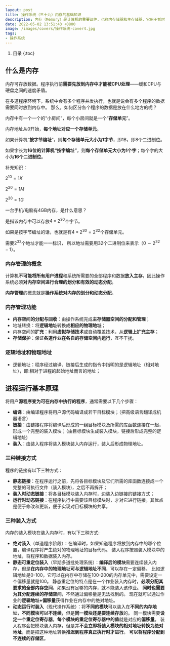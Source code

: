 ```yaml
---
layout: post 
title: 操作系统（三十九）内存的基础知识
description: 内存（Memory）是计算机的重要部件，也称内存储器和主存储器，它用于暂时存放CPU中的运算数据，以及与硬盘等外部存储器交换的数据，是外存与CPU进行沟通的桥梁。
date: 2022-05-02 13:51:43 +0800 
image: /images/covers/操作系统-cover4.jpg
tags:
- 操作系统
---
```


1. 目录
{:toc}

## 什么是内存
内存可存放数据。程序执行前**需要先放到内存中才能被CPU处理**——缓和CPU与硬盘之间的速度矛盾。

在多道程序环境下，系统中会有多个程序并发执行，也就是说会有多个程序的数据需要同时放到内存中。
那么，如何区分各个程序的数据是放在什么地方的呢？

内存中有一个一个的“小房间”，每个小房间就是一个“**存储单元**”。

内存地址从0开始，**每个地址对应一个存储单元**。

如果计算机“**按字节编址**”，则**每个存储单元大小为1字节**，即1B，即8个二进制位。

如果字长为**16位的计算机“按字编址”**，则**每个存储单元大小为1个字**；每个字的大小为**16个二进制位**。

补充知识：

$2^{10} = 1K$

$2^{20} = 1M$

$2^{30} = 1G$

一台手机/电脑有4GB内存，是什么意思？

是指该内存中可以存放$4*2^{30}$个字节。

如果是按字节编址的话，也就是有$4*2^{30} = 2^{32}$个存储单元。

需要$2^{32}$个地址才能一一标识，
所以地址需要用32个二进制位来表示（$0 \sim 2^{32}-1$）。

### 内存管理的概念

计算机**不可能将所有用户进程**和系统所需要的全部程序和数据**放入主存**，因此操作系统必须**对内存空间进行合理的划分和有效的动态分配**。

**内存管理**的概念就是**操作系统对内存的划分和动态分配**。

### 内存管理功能

- **内存空间的分配与回收**：由操作系统完成**主存储器空间的分配和管理**；
- 地址转换：将**逻辑地址**转换成**相应的物理地址**；
- 内存空间的**扩充**：利用**虚拟存储技术**或自动覆盖技术，从**逻辑上扩充主存**；
- **存储保护**：保证**各道作业在各自的存储空间内运行**，互不干扰。

### 逻辑地址和物理地址
- 逻辑地址：程序经过编译、链接后生成的指令中指明的是逻辑地址（相对地址），即:相对于进程的起始地址而言的地址；

## 进程运行基本原理

将用户**源程序变为可在内存中执行的程序**，通常需要以下几个步骤：
- **编译**：由编译程序将用户源代码编译成若干目标模块；（把高级语言翻译成机器语言）
- **链接**：由链接程序将编译后形成的一组目标模块及所需的库函数连接在一起，形成一个完整的装入模块；（由目标模块生成装入模块，链接后形成完整的逻辑地址)
- **装入**：由装入程序将装入模块装入内存运行，装入后形成物理地址。

### 三种链接方式
程序的链接有以下三种方式：
- **静态链接**：在程序运行之前，先将各目标模块及它们所需的库函数连接成一个完整的可执行文件（装入模块)，之后不再拆开；
- **装入时动态链接**：将各目标模块装入内存时，边装入边链接的链接方式；
- **运行时动态链接**：在程序执行中需要该目标模块时，才对它进行链接。其优点是便于修改和更新，便于实现对目标模块的共享。

### 三种装入方式
内存的装入模块在装入内存时，有以下三种方式:
- **绝对装入**（单道程序阶段）：在编译时，如果知道程序将放到内存中的哪个位置，编译程序将产生绝对的物理地址的目标代码。
装入程序按照装入模块中的地址，将程序和数据装入内存。 
- **静态可重定位装入**（早期多道批处理系统）：**编译后的模块**需要连续装入内存，但是**在内存中的物理地址可与逻辑地址不同**，可以存在一定偏移。
比如逻辑地址是0-100，它可以在内存中存储在100-200的内存单元中，需要设定一个偏移量就是100。
静态重定位的特点是在一个作业装入内存时，**必须分配其要求的全部内存空间**，如果没有足够的内存，就不能装入该作业。
**同时也需要为其分配连续的存储空间**，不然通过偏移量是无法找到的。
现在就可以通过作业的**逻辑地址+偏移量**获得作业在内存中的绝对地址。 
- **动态运行时装入**（现代操作系统）：将**不同的模块**可以装入在**不同的内存地址**，**不同模块可以不连续**，但是**同一模块还是要连续存放**的。
同一模块需要**设定一个重定位寄存器**，**每个模块的重定位寄存器中的值**就是对应的**偏移量**。
装入程序会把模块装入内存，但是并**不会立即将装入模块的相对地址转换为绝对地址**，而是把这种地址转换**推迟到程序真正执行时才进行**。
**可以将程序分配到不连续的存储区**。

